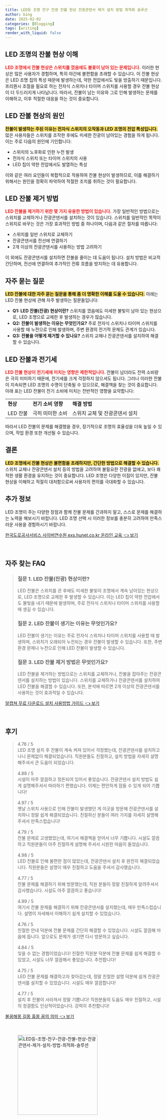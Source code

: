 ```yaml
---
title: LED등 조명 전구 잔광 잔불 현상 잔광콘덴서 제거 설치 방법 최적화 솔루션
author: bing
date: 2025-02-02
categories: [Blogging]
tags: [writing]
render_with_liquid: false
---
```



<h2 id='LED 조명의 잔불 현상 이해'>LED 조명의 잔불 현상 이해</h2>

<p><b><span style="color: #ee2323;">LED 조명에서 잔불 현상은 스위치를 껐음에도 불꽃이 남아 있는 문제입니다.</span></b> 이러한 현상은 많은 사용자가 경험하며, 특히 야간에 불편함을 초래할 수 있습니다. 이 잔불 현상은 LED 조명 칩의 특성 때문에 발생하는데, 약한 전압에서도 빛을 방출하기 때문입니다. 프리퀀시 조절을 필요로 하는 전자식 스위치나 타이머 스위치를 사용할 경우 잔불 현상이 더 두드러지게 나타납니다. 따라서, 잔불이 남는 이유와 그로 인해 발생하는 문제를 이해하고, 이후 적절한 대응을 하는 것이 중요합니다.</p>

<h2 id='LED 잔불 현상의 원인'>LED 잔불 현상의 원인</h2>

<p><b><span style="background-color: #ffe066;">잔불이 발생하는 주된 이유는 전자식 스위치의 오작동과 LED 조명의 전압 특성입니다.</span></b> 많은 사용자들은 스위치를 조작한 후에도 미세한 잔광이 남아있는 경험을 하게 됩니다. 이는 주로 다음의 원인에 기인합니다:</p>

<ul>
    <li>스위치의 노후화로 인한 누전 발생</li>
    <li>전자식 스위치 또는 타이머 스위치의 사용</li>
    <li>LED 칩이 약한 전압에서도 발열하는 특성</li>
</ul>

<p>이와 같은 여러 요인들이 복합적으로 작용하여 잔불 현상이 발생하므로, 이를 해결하기 위해서는 원인을 정확히 파악하여 적절한 조치를 취하는 것이 필요합니다.</p>

<h2 id='LED 잔불 제거 방법'>LED 잔불 제거 방법</h2>

<p><b><span style="color: #ee2323;">LED 잔불을 제거하기 위한 몇 가지 유용한 방법이 있습니다.</span></b> 가장 일반적인 방법으로는 스위치를 교체하거나 잔광콘덴서를 설치하는 것이 있습니다. 스위치를 일반적인 똑딱이 스위치로 바꾸는 것은 가장 효과적인 방법 중 하나이며, 다음과 같은 절차를 따릅니다:</p>

<ul>
    <li>스위치를 일반 스위치로 교체하기</li>
    <li>잔광콘덴서를 전선에 연결하기</li>
    <li>2개 이상의 잔광콘덴서를 사용하는 방법 고려하기</li>
</ul>

<p>이 외에도 잔광콘덴서를 설치하면 잔불을 줄이는 데 도움이 됩니다. 설치 방법은 비교적 간단하며, 전선에 연결하여 추가적인 전류 흐름을 방지하는 데 유용합니다.</p>

<h2 id='자주 묻는 질문'>자주 묻는 질문</h2>

<p><b><span style="background-color: #ffe066;">LED 잔불에 대한 자주 묻는 질문을 통해 좀 더 명확한 이해를 도울 수 있습니다.</span></b> 아래는 LED 잔불 현상에 관해 자주 발생하는 질문들입니다:</p>

<ul>
    <li><b>Q1: LED 잔불(잔광) 현상이란?</b> 스위치를 껐음에도 미세한 불빛이 남아 있는 현상으로, LED 조명으로 교체한 후 발생하는 경우가 많습니다.</li>
    <li><b>Q2: 잔불이 발생하는 이유는 무엇인가요?</b> 주로 전자식 스위치나 타이머 스위치를 사용할 때 누전으로 인해 발생하며, 주변 환경의 전기적 문제도 관계가 있습니다.</li>
    <li><b>Q3: 잔불을 어떻게 제거할 수 있나요?</b> 스위치 교체나 잔광콘덴서를 설치하여 해결할 수 있습니다.</li>
</ul>

<h2 id='LED 잔불과 전기세'>LED 잔불과 전기세</h2>

<p><b><span style="color: #ee2323;">LED 잔불 현상이 전기세에 미치는 영향은 제한적입니다.</span></b> 잔불이 남더라도 전력 소비량은 극히 미미하기 때문에, 전기세를 크게 걱정하지 않으셔도 됩니다. 그러나 이러한 잔불이 지속되면 LED 조명의 수명이 단축될 수 있으므로, 해결책을 찾는 것이 중요합니다. 아래 표는 LED 잔불이 전기 소비에 미치는 전반적인 영향을 요약합니다:</p>

<table>
    <tr>
        <td><b>현상</b></td>
        <td><b>전기 소비 영향</b></td>
        <td><b>해결 방법</b></td>
    </tr>
    <tr>
        <td>LED 잔불</td>
        <td>극히 미미한 소비</td>
        <td>스위치 교체 및 잔광콘덴서 설치</td>
    </tr>
</table>

<p>따라서 LED 잔불의 문제를 해결했을 경우, 장기적으로 조명의 효율성을 더욱 높일 수 있으며, 작업 환경 또한 개선될 수 있습니다.</p>

<h2 id='결론'>결론</h2>

<p><b><span style="background-color: #ffe066;">LED 조명에서 잔불 현상은 불편함을 초래하지만, 간단한 방법으로 해결할 수 있습니다.</span></b> 스위치 교체나 잔광콘덴서 설치 등의 방법을 고려하여 불필요한 잔광을 없애고, 보다 쾌적한 생활 환경을 유지하는 것이 중요합니다. LED 조명은 다양한 이점이 있지만, 잔불 현상을 이해하고 적절히 대처함으로써 사용자의 편의를 극대화할 수 있습니다.</p>

<h2 id='추가 정보'>추가 정보</h2>

<p>LED 조명이 주는 다양한 장점과 함께 잔불 문제를 간과하지 말고, 스스로 문제를 해결하는 노력을 해보시기 바랍니다. LED 조명 선택 시 이러한 정보를 충분히 고려하여 만족스러운 사용을 경험하시기 바랍니다.</p>


<p><a class="click-button" title="한국도로공사서비스 사이버연수원 exs.hunet.co.kr 온라인 교육" href="https://blackassets.github.io/posts/%ED%95%9C%EA%B5%AD%EB%8F%84%EB%A1%9C%EA%B3%B5%EC%82%AC%EC%84%9C%EB%B9%84%EC%8A%A4-%EC%82%AC%EC%9D%B4%EB%B2%84%EC%97%B0%EC%88%98%EC%9B%90-exs.hunet.co.kr-%EC%98%A8%EB%9D%BC%EC%9D%B8-%EA%B5%90%EC%9C%A1/" rel="dofollow">한국도로공사서비스 사이버연수원 exs.hunet.co.kr 온라인 교육 👈 보기</a></p><br>
<h2 id='자주_찾는_FAQ'>자주 찾는 FAQ</h2>
<div itemscope="" itemtype="https://schema.org/FAQPage"> 
<blockquote> 
<div itemscope="" itemprop="mainEntity" itemtype="https://schema.org/Question"> 
<h3 itemprop="name">질문 1. LED 잔불(잔광) 현상이란?</h3> 
<div itemscope="" itemprop="acceptedAnswer" itemtype="https://schema.org/Answer"> 
<span itemprop="text"> 
<p>LED 잔불은 스위치를 끈 후에도 미세한 불빛이 조명에서 계속 남아있는 현상으로, LED 조명으로 교체한 후 발생할 수 있습니다. 이는 LED 칩이 약한 전압에서도 불빛을 내기 때문에 발생하며, 주로 전자식 스위치나 타이머 스위치를 사용할 때 생길 수 있습니다.</p> 
</span> 
</div> 
</div> 

<div itemscope="" itemprop="mainEntity" itemtype="https://schema.org/Question"> 
<h3 itemprop="name">질문 2. LED 잔불이 생기는 이유는 무엇인가요?</h3> 
<div itemscope="" itemprop="acceptedAnswer" itemtype="https://schema.org/Answer"> 
<span itemprop="text"> 
<p>LED 잔불이 생기는 이유는 주로 전자식 스위치나 타이머 스위치를 사용할 때 발생하며, 스위치가 오래되어 누전되는 경우 잔불이 발생할 수 있습니다. 또한, 주변 환경 문제나 누전으로 인해 LED 잔불이 발생할 수 있습니다.</p> 
</span> 
</div> 
</div> 

<div itemscope="" itemprop="mainEntity" itemtype="https://schema.org/Question"> 
<h3 itemprop="name">질문 3. LED 잔불 제거 방법은 무엇인가요?</h3> 
<div itemscope="" itemprop="acceptedAnswer" itemtype="https://schema.org/Answer"> 
<span itemprop="text"> 
<p>LED 잔불을 제거하는 방법으로는 스위치를 교체하거나, 잔불을 잡아주는 잔광콘덴서를 설치하는 방법이 있습니다. 스위치를 교체하거나 잔광콘덴서를 설치하여 LED 잔불을 해결할 수 있습니다. 또한, 분석에 따르면 2개 이상의 잔광콘덴서를 사용하는 것이 효과적일 수 있습니다.</p> 
</span> 
</div> 
</div> 

</blockquote> 
</div>
<p><a class="click-button" title="알캡쳐 무료 다운로드 설치 사용방법 가이드" href="https://blackassets.github.io/posts/%EC%95%8C%EC%BA%A1%EC%B3%90-%EB%AC%B4%EB%A3%8C-%EB%8B%A4%EC%9A%B4%EB%A1%9C%EB%93%9C-%EC%84%A4%EC%B9%98-%EC%82%AC%EC%9A%A9%EB%B0%A9%EB%B2%95-%EA%B0%80%EC%9D%B4%EB%93%9C/" rel="dofollow">알캡쳐 무료 다운로드 설치 사용방법 가이드 👈 보기</a></p><br>
<h2 id='후기'>후기</h2>
<div itemscope itemtype="https://schema.org/Product">
  <blockquote>
  <div itemprop="review" itemscope itemtype="https://schema.org/Review">
      <div itemprop="reviewRating" itemscope itemtype="https://schema.org/Rating"> <span itemprop="ratingValue">4.76</span> / <span itemprop="bestRating">5</span> </div>
      <span itemprop="reviewBody">LED 조명 설치 후 잔불이 계속 켜져 있어서 걱정했는데, 잔광콘덴서를 설치하고 나니 문제없이 해결되었습니다. 직원분들도 친절하고, 설치 방법을 자세히 설명해주셔서 큰 도움이 되었습니다.</span>
  </div>
  <br>
  <div itemprop="review" itemscope itemtype="https://schema.org/Review">
      <div itemprop="reviewRating" itemscope itemtype="https://schema.org/Rating"> <span itemprop="ratingValue">4.88</span> / <span itemprop="bestRating">5</span> </div>
      <span itemprop="reviewBody">시설이 아주 깔끔하고 정돈되어 있어서 좋았습니다. 잔광콘덴서 설치 방법도 쉽게 설명해주셔서 따라하기 편했습니다. 이제는 편안하게 잠들 수 있게 되어 기쁩니다!</span>
  </div>
  <br>
  <div itemprop="review" itemscope itemtype="https://schema.org/Review">
      <div itemprop="reviewRating" itemscope itemtype="https://schema.org/Rating"> <span itemprop="ratingValue">4.97</span> / <span itemprop="bestRating">5</span> </div>
      <span itemprop="reviewBody">옛날 스위치 사용으로 인해 잔불이 발생했던 게 이곳을 방문해 잔광콘덴서를 설치하니 정말 쉽게 해결되었습니다. 친절하신 분들이 여러 가지를 자세히 설명해주셔서 만족스럽습니다!</span>
  </div>
  <br>
  <div itemprop="review" itemscope itemtype="https://schema.org/Review">
      <div itemprop="reviewRating" itemscope itemtype="https://schema.org/Rating"> <span itemprop="ratingValue">4.79</span> / <span itemprop="bestRating">5</span> </div>
      <span itemprop="reviewBody">잔불 문제로 고생했었는데, 여기서 해결책을 얻어서 너무 기쁩니다. 시설도 깔끔하고 직원분들이 아주 친절하게 설명해 주셔서 시원한 마음이 들었습니다.</span>
  </div>
  <br>
  <div itemprop="review" itemscope itemtype="https://schema.org/Review">
      <div itemprop="reviewRating" itemscope itemtype="https://schema.org/Rating"> <span itemprop="ratingValue">4.98</span> / <span itemprop="bestRating">5</span> </div>
      <span itemprop="reviewBody">LED 잔불로 인해 불편한 점이 많았는데, 잔광콘덴서 설치 후 완전히 해결되었습니다. 직원분들은 설명이 매우 친절하고 도움을 주셔서 감사했습니다.</span>
  </div>
  <br>
  <div itemprop="review" itemscope itemtype="https://schema.org/Review">
      <div itemprop="reviewRating" itemscope itemtype="https://schema.org/Rating"> <span itemprop="ratingValue">4.77</span> / <span itemprop="bestRating">5</span> </div>
      <span itemprop="reviewBody">잔불 문제를 해결하기 위해 방문했는데, 직원 분들이 정말 친절하게 알려주셔서 감사했습니다. 시설도 아주 깔끔하고 좋습니다!</span>
  </div>
  <br>
  <div itemprop="review" itemscope itemtype="https://schema.org/Review">
      <div itemprop="reviewRating" itemscope itemtype="https://schema.org/Rating"> <span itemprop="ratingValue">4.99</span> / <span itemprop="bestRating">5</span> </div>
      <span itemprop="reviewBody">여기서 잔불 문제를 해결하기 위해 잔광콘덴서를 설치했는데, 매우 만족스럽습니다. 설명이 자세해서 이해하기 쉽게 설치할 수 있었습니다.</span>
  </div>
  <br>
  <div itemprop="review" itemscope itemtype="https://schema.org/Review">
      <div itemprop="reviewRating" itemscope itemtype="https://schema.org/Rating"> <span itemprop="ratingValue">4.76</span> / <span itemprop="bestRating">5</span> </div>
      <span itemprop="reviewBody">친절한 안내 덕분에 잔불 문제를 간단히 해결할 수 있었습니다. 시설도 깔끔해 마음에 듭니다. 앞으로도 문제가 생기면 다시 방문하고 싶습니다.</span>
  </div>
  <br>
  <div itemprop="review" itemscope itemtype="https://schema.org/Review">
      <div itemprop="reviewRating" itemscope itemtype="https://schema.org/Rating"> <span itemprop="ratingValue">4.84</span> / <span itemprop="bestRating">5</span> </div>
      <span itemprop="reviewBody">잊을 수 없는 경험이었습니다! 친절한 직원분 덕분에 잔불 문제를 쉽게 해결할 수 있었고, 시설도 너무 깔끔해서 좋았습니다. 추천합니다!</span>
  </div>
  <br>
  <div itemprop="review" itemscope itemtype="https://schema.org/Review">
      <div itemprop="reviewRating" itemscope itemtype="https://schema.org/Rating"> <span itemprop="ratingValue">4.75</span> / <span itemprop="bestRating">5</span> </div>
      <span itemprop="reviewBody">LED 잔불 문제를 해결하고자 찾아갔는데, 정말 친절한 설명 덕분에 쉽게 잔광콘덴서를 설치할 수 있었습니다. 시설도 매우 깔끔합니다!</span>
  </div>
  <br>
  <div itemprop="review" itemscope itemtype="https://schema.org/Review">
      <div itemprop="reviewRating" itemscope itemtype="https://schema.org/Rating"> <span itemprop="ratingValue">4.77</span> / <span itemprop="bestRating">5</span> </div>
      <span itemprop="reviewBody">설치 후 잔불이 사라져서 정말 기쁩니다! 직원분들의 도움도 매우 친절하고, 시설의 청결함도 인상적이었습니다. 강력히 추천합니다!</span>
  </div>
  </blockquote>
</div>
<p><a class="click-button" title="불꿈해몽 길몽 흉몽 꿈의 의미" href="https://blackassets.github.io/posts/%EB%B6%88%EA%BF%88%ED%95%B4%EB%AA%BD-%EA%B8%B8%EB%AA%BD-%ED%9D%89%EB%AA%BD-%EA%BF%88%EC%9D%98-%EC%9D%98%EB%AF%B8/" rel="dofollow">불꿈해몽 길몽 흉몽 꿈의 의미 👈 보기</a></p><br>
<figure class="image"><img src="https://blackassets.github.io/assets/img/thumbnail/LED등-조명-전구-잔광-잔불-현상-잔광콘덴서-제거-설치-방법-최적화-솔루션.webp" alt="LED등-조명-전구-잔광-잔불-현상-잔광콘덴서-제거-설치-방법-최적화-솔루션" width="256" height="256"></figure>